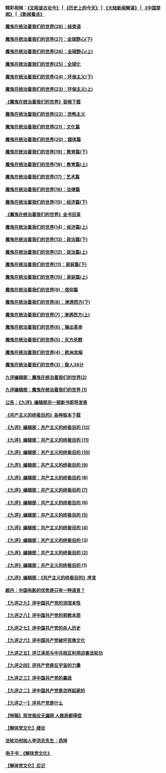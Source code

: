 #### 精彩视频：[《文昭谈古论今》](http://45.76.195.252/wenzhao) | [《历史上的今天》](http://45.76.195.252/today-in-history) | [《大陆新闻解读》](http://45.76.195.252/ntdtv-comedy) | [《中国禁闻》](http://45.76.195.252/ntdtv-news) | [《新闻看点》](http://45.76.195.252/news-insight) 

 #### [魔鬼在统治着我们的世界(28)：结束语](../pages/nsc422/n10936246.md?t=02130632) 

#### [魔鬼在统治着我们的世界(27)：全球野心(下)](../pages/nsc422/n10928319.md?t=02130632) 

#### [魔鬼在统治着我们的世界(26)：全球野心(上)](../pages/nsc422/n10900318.md?t=02130632) 

#### [魔鬼在统治着我们的世界(25)：全球化](../pages/nsc422/n10788205.md?t=02130632) 

#### [魔鬼在统治着我们的世界(24)：环保主义(下)](../pages/nsc422/n10695307.md?t=02130632) 

#### [魔鬼在统治着我们的世界(23)：环保主义(上)](../pages/nsc422/n10688613.md?t=02130632) 

#### [《魔鬼在统治着我们的世界》音频下载](../pages/nsc422/n10635553.md?t=02130632) 

#### [魔鬼在统治着我们的世界(22)：恐怖主义](../pages/nsc422/n10614727.md?t=02130632) 

#### [魔鬼在统治着我们的世界(21)：文化篇](../pages/nsc422/n10597706.md?t=02130632) 

#### [魔鬼在统治着我们的世界(20)：媒体篇](../pages/nsc422/n10586579.md?t=02130632) 

#### [魔鬼在统治着我们的世界(19)：教育篇(下)](../pages/nsc422/n10564808.md?t=02130632) 

#### [魔鬼在统治着我们的世界(18)：教育篇(上)](../pages/nsc422/n10526970.md?t=02130632) 

#### [魔鬼在统治着我们的世界(17)：艺术篇](../pages/nsc422/n10499093.md?t=02130632) 

#### [魔鬼在统治着我们的世界(16)：法律篇](../pages/nsc422/n10485969.md?t=02130632) 

#### [魔鬼在统治着我们的世界(15)：经济篇(下)](../pages/nsc422/n10469975.md?t=02130632) 

#### [《魔鬼在统治着我们的世界》全书目录](../pages/nsc422/n10464261.md?t=02130632) 

#### [魔鬼在统治着我们的世界(14)：经济篇(上)](../pages/nsc422/n10457370.md?t=02130632) 

#### [魔鬼在统治着我们的世界(13)：政治篇(下)](../pages/nsc422/n10448270.md?t=02130632) 

#### [魔鬼在统治着我们的世界(12)：政治篇(上)](../pages/nsc422/n10444576.md?t=02130632) 

#### [魔鬼在统治着我们的世界(11)：家庭篇(下)](../pages/nsc422/n10440961.md?t=02130632) 

#### [魔鬼在统治着我们的世界(10)：家庭篇(上)](../pages/nsc422/n10435448.md?t=02130632) 

#### [魔鬼在统治着我们的世界(9)：信仰篇](../pages/nsc422/n10432159.md?t=02130632) 

#### [魔鬼在统治着我们的世界(8)：渗透西方(下)](../pages/nsc422/n10429603.md?t=02130632) 

#### [魔鬼在统治着我们的世界(7)：渗透西方(上)](../pages/nsc422/n10426013.md?t=02130632) 

#### [魔鬼在统治着我们的世界(6)：输出革命](../pages/nsc422/n10421536.md?t=02130632) 

#### [魔鬼在统治着我们的世界(5)：东方杀戮](../pages/nsc422/n10417707.md?t=02130632) 

#### [魔鬼在统治着我们的世界(4)：欧洲发端](../pages/nsc422/n10414890.md?t=02130632) 

#### [魔鬼在统治着我们的世界(3)：毁人36计](../pages/nsc422/n10411583.md?t=02130632) 

#### [九评编辑部：魔鬼在统治着我们的世界(2)](../pages/nsc422/n10410036.md?t=02130632) 

#### [九评编辑部：魔鬼在统治着我们的世界 (1)](../pages/nsc422/n10406825.md?t=02130632) 

#### [公告：《九评》编辑部另一部新书即将发表](../pages/nsc422/n10405104.md?t=02130632) 

#### [《共产主义的终极目的》各种版本下载](../pages/nsc422/n10022138.md?t=02130632) 

#### [《九评》编辑部：共产主义的终极目的 (12)](../pages/nsc422/n9933272.md?t=02130632) 

#### [《九评》编辑部：共产主义的终极目的 (11)](../pages/nsc422/n9924973.md?t=02130632) 

#### [《九评》编辑部：共产主义的终极目的 (10)](../pages/nsc422/n9920883.md?t=02130632) 

#### [《九评》编辑部：共产主义的终极目的 (9)](../pages/nsc422/n9916363.md?t=02130632) 

#### [《九评》编辑部：共产主义的终极目的 (8)](../pages/nsc422/n9912488.md?t=02130632) 

#### [《九评》编辑部：共产主义的终极目的 (7)](../pages/nsc422/n9901176.md?t=02130632) 

#### [《九评》编辑部：共产主义的终极目的 (6)](../pages/nsc422/n9899359.md?t=02130632) 

#### [《九评》编辑部：共产主义的终极目的 (5)](../pages/nsc422/n9893174.md?t=02130632) 

#### [《九评》编辑部：共产主义的终极目的 (4)](../pages/nsc422/n9891246.md?t=02130632) 

#### [《九评》编辑部：共产主义的终极目的 (3)](../pages/nsc422/n9879879.md?t=02130632) 

#### [《九评》编辑部：共产主义的终极目的 (2)](../pages/nsc422/n9876205.md?t=02130632) 

#### [《九评》编辑部：共产主义的终极目的 (1)](../pages/nsc422/n9865857.md?t=02130632) 

#### [《九评》编辑部：《共产主义的终极目的》序言](../pages/nsc422/n9862666.md?t=02130632) 

#### [颜丹：中国电影的优势是只有一种语言？](../pages/nsc422/n9583062.md?t=02130632) 

#### [【九评之九】评中国共产党的流氓本性](../pages/nsc422/n737542.md?t=02130632) 

#### [【九评之八】评中国共产党的邪教本质](../pages/nsc422/n735942.md?t=02130632) 

#### [【九评之七】评中国共产党的杀人历史](../pages/nsc422/n733806.md?t=02130632) 

#### [【九评之六】评中国共产党破坏民族文化](../pages/nsc422/n731667.md?t=02130632) 

#### [【九评之五】评江泽民与中共相互利用迫害法轮功](../pages/nsc422/n730058.md?t=02130632) 

#### [【九评之四】评共产党是反宇宙的力量](../pages/nsc422/n727814.md?t=02130632) 

#### [【九评之三】评中国共产党的暴政](../pages/nsc422/n725597.md?t=02130632) 

#### [【九评之二】评中国共产党是怎样起家的](../pages/nsc422/n723946.md?t=02130632) 

#### [【九评之一】评共产党是什么](../pages/nsc422/n722529.md?t=02130632) 

#### [【特稿】现世报应无漏网 人做恶都得偿](../pages/nsc422/n4215167.md?t=02130632) 

#### [【解体党文化】绪论](../pages/nsc422/n1449356.md?t=02130632) 

#### [法轮功创始人李洪志先生：选择](../pages/nsc422/n3580738.md?t=02130632) 

#### [电子书：《解体党文化》](../pages/nsc422/n1573484.md?t=02130632) 

#### [【解体党文化】后记](../pages/nsc422/n1531999.md?t=02130632) 

